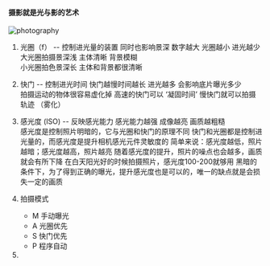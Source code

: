 ####  摄影就是光与影的艺术

![photography](https://github.com/wangcongyi/test/blob/master/images/photo.jpg)


1. 光圈（f） --  控制进光量的装置 同时也影响景深 数字越大 光圈越小 进光越少  
   大光圈拍摄景深浅  主体清晰 背景模糊  
   小光圈拍色景深长  主体和背景都很清晰

2. 快门 -- 控制进光时间  快门越慢时间越长 进光越多 会影响底片曝光多少  
          拍摄运动的物体很容易虚化掉  高速的快门可以 ‘凝固时间’ 
                                    慢快门就可以拍摄轨迹 （雾化）
               
3. 感光度 (ISO) -- 反映感光能力  感光能力越强 成像越亮 画质越粗糙  
                   感光度是控制照片明暗的，它与光圈和快门的原理不同 
                   快门和光圈都是控制进光量的，而感光度是提升相机感光元件灵敏度的
                   简单来说：感光度越低，照片越暗；感光度越高，照片越亮
                   随着感光度的提升，照片的噪点也会越多，画质就会有所下降
                   在白天阳光好的时候拍摄照片，感光度100-200就够用
                   黑暗的条件下，为了得到正确的曝光，提升感光度也是可以的，唯一的缺点就是会损失一定的画质

4. 拍摄模式 
    - M  手动曝光
    - A  光圈优先
    - S  快门优先  
    - P  程序自动

5.
  
